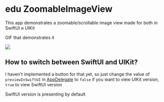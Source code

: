 # edu ZoomableImageView
This app demonstrates a zoomable/scrollable image view made for both in SwiftUI и UIKit

GIF that demonstrates it

![](./example.gif)

## How to switch between SwiftUI and UIKit?
I haven't implemented a button for that yet, so just change the value of `previewInSwiftUI` in [AppDelegate](./ScrollingAndZooming/AppDelegate.swift) to `false` if you want to view UIKit version, `true` to view SwiftUI version

SwiftUI version is presenting by default